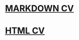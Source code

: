# [MARKDOWN CV](https://frommenine.github.io/rsschool-cv/cv)
# [HTML CV](https://frommenine.github.io/rsschool-cv/)
